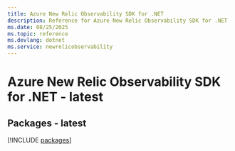 ```yaml
---
title: Azure New Relic Observability SDK for .NET
description: Reference for Azure New Relic Observability SDK for .NET
ms.date: 08/25/2025
ms.topic: reference
ms.devlang: dotnet
ms.service: newrelicobservability
---
```

# Azure New Relic Observability SDK for .NET - latest
## Packages - latest
[!INCLUDE [packages](new-relic-observability-index.md)]